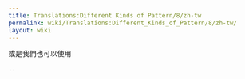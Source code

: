 ```yaml
---
title: Translations:Different Kinds of Pattern/8/zh-tw
permalink: wiki/Translations:Different_Kinds_of_Pattern/8/zh-tw/
layout: wiki
---
```


或是我們也可以使用

``` Haskell
..
```
